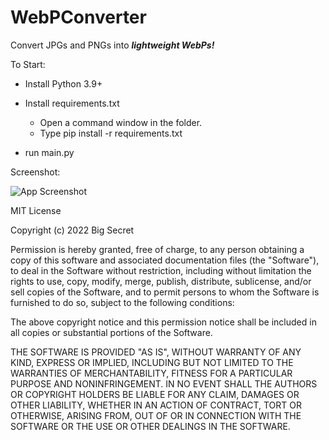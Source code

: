 # WebPConverter
Convert JPGs and PNGs into ***lightweight WebPs!***

To Start: 
- Install Python 3.9+
- Install requirements.txt
    - Open a command window in the folder.
    - Type pip install -r requirements.txt
    
- run main.py

Screenshot:

![App Screenshot](https://i.imgur.com/dg8B2fe.png)

MIT License

Copyright (c) 2022 Big Secret

Permission is hereby granted, free of charge, to any person obtaining a copy
of this software and associated documentation files (the "Software"), to deal
in the Software without restriction, including without limitation the rights
to use, copy, modify, merge, publish, distribute, sublicense, and/or sell
copies of the Software, and to permit persons to whom the Software is
furnished to do so, subject to the following conditions:

The above copyright notice and this permission notice shall be included in all
copies or substantial portions of the Software.

THE SOFTWARE IS PROVIDED "AS IS", WITHOUT WARRANTY OF ANY KIND, EXPRESS OR
IMPLIED, INCLUDING BUT NOT LIMITED TO THE WARRANTIES OF MERCHANTABILITY,
FITNESS FOR A PARTICULAR PURPOSE AND NONINFRINGEMENT. IN NO EVENT SHALL THE
AUTHORS OR COPYRIGHT HOLDERS BE LIABLE FOR ANY CLAIM, DAMAGES OR OTHER
LIABILITY, WHETHER IN AN ACTION OF CONTRACT, TORT OR OTHERWISE, ARISING FROM,
OUT OF OR IN CONNECTION WITH THE SOFTWARE OR THE USE OR OTHER DEALINGS IN THE
SOFTWARE.
